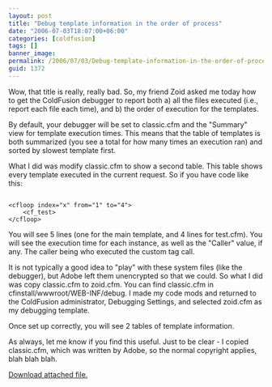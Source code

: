 ```yaml
---
layout: post
title: "Debug template information in the order of process"
date: "2006-07-03T18:07:00+06:00"
categories: [coldfusion]
tags: []
banner_image: 
permalink: /2006/07/03/Debug-template-information-in-the-order-of-process
guid: 1372
---
```


Wow, that title is really, really bad. So, my friend Zoid asked me today how to get the ColdFusion debugger to report both a) all the files executed (i.e., report each file each time), and b) the order of execution for the templates.

By default, your debugger will be set to classic.cfm and the "Summary" view for template execution times. This means that the table of templates is both summarized (you see a total for how many times an execution ran) and sorted by slowest template first. 

What I did was modify classic.cfm to show a second table. This table shows every template executed in the current request. So if you have code like this:

<code>
&lt;cfloop index="x" from="1" to="4"&gt;
	&lt;cf_test&gt;
&lt;/cfloop&gt;
</code>

You will see 5 lines (one for the main template, and 4 lines for test.cfm). You will see the execution time for each instance, as well as the "Caller" value, if any. The caller being who executed the custom tag call. 

It is not typically a good idea to "play" with these system files (like the debugger), but Adobe left them unencrypted so that we could. So what I did was copy classic.cfm to zoid.cfm. You can find classic.cfm in cfinstall/wwwroot/WEB-INF/debug. I made my code mods and returned to the ColdFusion administrator, Debugging Settings, and selected zoid.cfm as my debugging template.

Once set up correctly, you will see 2 tables of template information.

As always, let me know if you find this useful. Just to be clear - I copied classic.cfm, which was written by Adobe, so the normal copyright applies, blah blah blah.<p><a href='enclosures/D{% raw %}%3A%{% endraw %}5Cwebsites{% raw %}%5Ccamdenfamily%{% endraw %}5Csource{% raw %}%5Cmorpheus%{% endraw %}5Cblog{% raw %}%5Cenclosures%{% endraw %}2Fzoid%2Ezip'>Download attached file.</a></p>